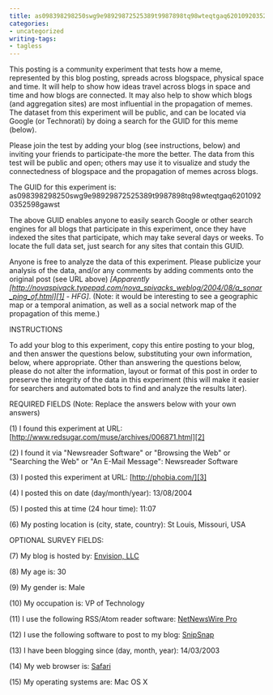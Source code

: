 ```yaml
---
title: as098398298250swg9e98929872525389t9987898tq98wteqtgaq62010920352598gawst
categories:
- uncategorized
writing-tags:
- tagless
---
```


This posting is a community experiment that tests how a meme, represented by this blog posting, spreads across blogspace, physical space and time. It will help to show how ideas travel across blogs in space and time and how blogs are connected. It may also help to show which blogs (and aggregation sites) are most influential in the propagation of memes. The dataset from this experiment will be public, and can be located via Google (or Technorati) by doing a search for the GUID for this meme (below).

Please join the test by adding your blog (see instructions, below) and inviting your friends to participate-the more the better. The data from this test will be public and open; others may use it to visualize and study the connectedness of blogspace and the propagation of memes across blogs.

The GUID for this experiment is:
as098398298250swg9e98929872525389t9987898tq98wteqtgaq62010920352598gawst

The above GUID enables anyone to easily search Google or other search engines for all blogs that participate in this experiment, once they have indexed the sites that participate, which may take several days or weeks. To locate the full data set, just search for any sites that contain this GUID.

Anyone is free to analyze the data of this experiment. Please publicize your analysis of the data, and/or any comments by adding comments onto the original post (see URL above) _[Apparently [http://novaspivack.typepad.com/nova_spivacks_weblog/2004/08/a_sonar_ping_of.html][1] - HFG]_. (Note: it would be interesting to see a geographic map or a temporal animation, as well as a social network map of the propagation of this meme.)

   [1]: http://novaspivack.typepad.com/nova_spivacks_weblog/2004/08/a_sonar_ping_of.html

INSTRUCTIONS

To add your blog to this experiment, copy this entire posting to your blog, and then answer the questions below, substituting your own information, below, where appropriate. Other than answering the questions below, please do not alter the information, layout or format of this post in order to preserve the integrity of the data in this experiment (this will make it easier for searchers and automated bots to find and analyze the results later).

REQUIRED FIELDS (Note: Replace the answers below with your own answers)

(1) I found this experiment at URL: [http://www.redsugar.com/muse/archives/006871.html][2]

   [2]: http://www.redsugar.com/muse/archives/006871.html

(2) I found it via "Newsreader Software" or "Browsing the Web" or "Searching the Web" or "An E-Mail Message": Newsreader Software

(3) I posted this experiment at URL: [http://phobia.com/][3]

   [3]: http://phobia.com/

(4) I posted this on date (day/month/year): 13/08/2004

(5) I posted this at time (24 hour time): 11:07

(6) My posting location is (city, state, country): St Louis, Missouri, USA

OPTIONAL SURVEY FIELDS:

(7) My blog is hosted by: [Envision, LLC][4]

   [4]: http://www.envision.com/

(8) My age is: 30

(9) My gender is: Male

(10) My occupation is: VP of Technology

(11) I use the following RSS/Atom reader software: [NetNewsWire Pro][5]

   [5]: http://ranchero.com/netnewswire/

(12) I use the following software to post to my blog: [SnipSnap][6]

   [6]: http://snipsnap.org/

(13) I have been blogging since (day, month, year): 14/03/2003

(14) My web browser is: [Safari][7]

   [7]: http://www.apple.com/safari/

(15) My operating systems are: Mac OS X

